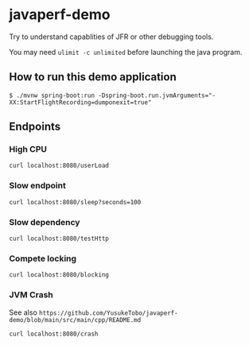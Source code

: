 # javaperf-demo
Try to understand capablities of JFR or other debugging tools.

You may need `ulimit -c unlimited` before launching the java program.

## How to run this demo application
```
$ ./mvnw spring-boot:run -Dspring-boot.run.jvmArguments="-XX:StartFlightRecording=dumponexit=true"
```

## Endpoints
### High CPU
```
curl localhost:8080/userLoad
```

### Slow endpoint
```
curl localhost:8080/sleep?seconds=100
```

### Slow dependency
```
curl localhost:8080/testHttp
```

### Compete locking
```
curl localhost:8080/blocking
```

### JVM Crash
See also `https://github.com/YusukeTobo/javaperf-demo/blob/main/src/main/cpp/README.md`
```
curl localhost:8080/crash
```
